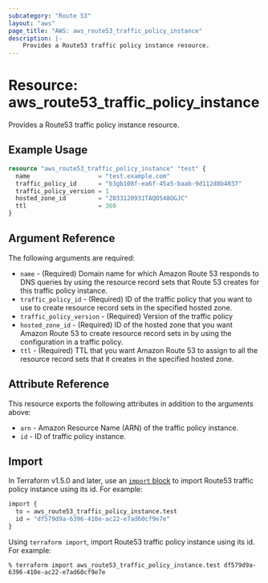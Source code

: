 ```yaml
---
subcategory: "Route 53"
layout: "aws"
page_title: "AWS: aws_route53_traffic_policy_instance"
description: |-
    Provides a Route53 traffic policy instance resource.
---
```


# Resource: aws_route53_traffic_policy_instance

Provides a Route53 traffic policy instance resource.

## Example Usage

```terraform
resource "aws_route53_traffic_policy_instance" "test" {
  name                   = "test.example.com"
  traffic_policy_id      = "b3gb108f-ea6f-45a5-baab-9d112d8b4037"
  traffic_policy_version = 1
  hosted_zone_id         = "Z033120931TAQO548OGJC"
  ttl                    = 360
}
```

## Argument Reference

The following arguments are required:

* `name` - (Required) Domain name for which Amazon Route 53 responds to DNS queries by using the resource record sets that Route 53 creates for this traffic policy instance.
* `traffic_policy_id` - (Required) ID of the traffic policy that you want to use to create resource record sets in the specified hosted zone.
* `traffic_policy_version` - (Required) Version of the traffic policy
* `hosted_zone_id` - (Required) ID of the hosted zone that you want Amazon Route 53 to create resource record sets in by using the configuration in a traffic policy.
* `ttl` - (Required) TTL that you want Amazon Route 53 to assign to all the resource record sets that it creates in the specified hosted zone.

## Attribute Reference

This resource exports the following attributes in addition to the arguments above:

* `arn` - Amazon Resource Name (ARN) of the traffic policy instance.
* `id` - ID of traffic policy instance.

## Import

In Terraform v1.5.0 and later, use an [`import` block](https://developer.hashicorp.com/terraform/language/import) to import Route53 traffic policy instance using its id. For example:

```terraform
import {
  to = aws_route53_traffic_policy_instance.test
  id = "df579d9a-6396-410e-ac22-e7ad60cf9e7e"
}
```

Using `terraform import`, import Route53 traffic policy instance using its id. For example:

```console
% terraform import aws_route53_traffic_policy_instance.test df579d9a-6396-410e-ac22-e7ad60cf9e7e
```

